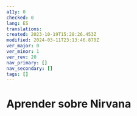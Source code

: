 ```yaml
---
a11y: 0
checked: 0
lang: ES
translations: 
created: 2023-10-19T15:28:26.453Z
modified: 2024-03-11T23:13:46.870Z
ver_major: 0
ver_minor: 1
ver_rev: 20
nav_primary: []
nav_secondary: []
tags: []
---
```

# Aprender sobre Nirvana

